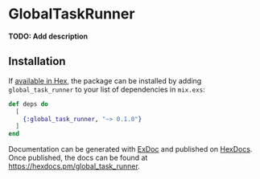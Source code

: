 # GlobalTaskRunner

**TODO: Add description**

## Installation

If [available in Hex](https://hex.pm/docs/publish), the package can be installed
by adding `global_task_runner` to your list of dependencies in `mix.exs`:

```elixir
def deps do
  [
    {:global_task_runner, "~> 0.1.0"}
  ]
end
```

Documentation can be generated with [ExDoc](https://github.com/elixir-lang/ex_doc)
and published on [HexDocs](https://hexdocs.pm). Once published, the docs can
be found at <https://hexdocs.pm/global_task_runner>.

